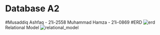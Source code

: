 #                                                                           Database A2
#Musaddiq Ashfaq - 21i-2558                                                Muhammad Hamza - 21i-0869
#ERD
![erd](https://user-images.githubusercontent.com/110912144/228615993-f52b9cac-67e3-475d-b767-ee9a06c98ce3.jpg)
Relational Model
![relational_model](https://user-images.githubusercontent.com/110912144/228616078-0411677d-10b2-44bf-9b0c-5ee639fde7d2.png)
